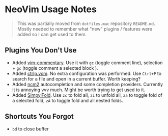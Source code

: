 NeoVim Usage Notes
==================
> This was partially moved from `dotfiles.mac` repository `README.md`. Mostly
> needed to remember what "new" plugins / features were added so  I can get
> used to them.

Plugins You Don't Use
---------------------
- Added [vim-commentary](https://github.com/tpope/vim-commentary). Use it with
  `gc` (toggle comment line), selection + `gc` (toggle comment a selected block
  ).
- Added [ctrlp.vom](https://github.com/ctrlpvim/ctrlp.vim). No extra
  configuration was performed. Use `Ctrl+P` to search for a file and open in
  a current buffer. Worth keeping?
- Added [ncm2](https://github.com/ncm2/ncm2) autocompletion and some
  completion providers. Currently it is annoying vvv much. Might be worth
  trying to get used to it.
- Added [SimpylFold](https://github.com/tmhedberg/SimpylFold). Use `zc` to
  fold all, `zi` to unfold all, `za` to toggle fold of a selected fold,
  `zA` to toggle fold and all nested folds.

Shortcuts You Forgot
--------------------
- `bd` to close buffer
